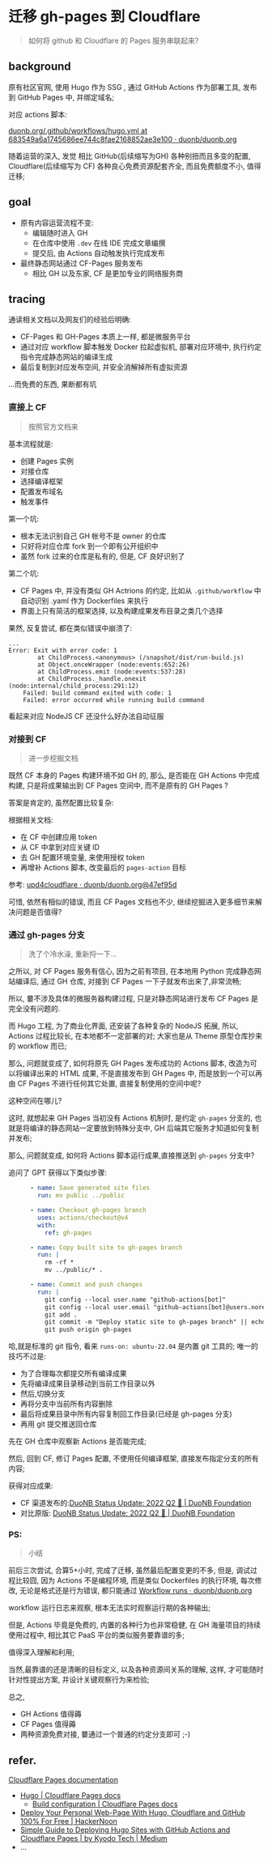 # 迁移 gh-pages 到 Cloudflare
> 如何将 github 和 Cloudflare 的 Pages 服务串联起来?

## background
原有社区官网, 使用 Hugo 作为 SSG ,
通过 GitHub Actions 作为部署工具,
发布到 GitHub Pages 中, 并绑定域名;

对应 actions 脚本:

[duonb.org/.github/workflows/hugo.yml at 683549a6a1745686ee744c8fae2168852ae3e100 · duonb/duonb.org](https://github.com/duonb/duonb.org/blob/683549a6a1745686ee744c8fae2168852ae3e100/.github/workflows/hugo.yml)

随着运营的深入, 发觉 相比 GitHub(后续缩写为GH) 各种别扭而且多变的配置,
Cloudflare(后续缩写为 CF) 各种良心免费资源配套齐全, 而且免费额度不小,
值得迁移;

## goal

- 原有内容运营流程不变:
    - 编辑随时进入 GH
    - 在仓库中使用 `.dev` 在线 IDE 完成文章编撰
    - 提交后, 由 Actions 自动触发执行完成发布
- 最终静态网站通过 CF-Pages 服务发布
    - 相比 GH 以及东家, CF 是更加专业的网络服务商

## tracing

通读相关文档以及网友们的经验后明确:

- CF-Pages 和 GH-Pages 本质上一样, 都是微服务平台
- 通过对应 workflow 脚本触发 Docker 拉起虚拟机, 部署对应环境中, 执行约定指令完成静态网站的编译生成
- 最后复制到对应发布空间, 并安全消解掉所有虚拟资源


...而免费的东西, 果断都有坑

### 直接上 CF
> 按照官方文档来

基本流程就是:

- 创建 Pages 实例
- 对接仓库
- 选择编译框架
- 配置发布域名
- 触发事件

第一个坑:

- 根本无法识别自己 GH 帐号不是 owner 的仓库
- 只好将对应仓库 fork 到一个即有公开组织中
- 虽然 fork 过来的仓库是私有的, 但是, CF 良好识别了

第二个坑:

- CF Pages 中, 并没有类似 GH Actrions 的约定, 比如从 `.github/workflow` 中自动识别 .yaml 作为 Dockerfiles 来执行
- 界面上只有简洁的框架选择, 以及构建成果发布目录之类几个选择

果然, 反复尝试, 都在类似错误中崩溃了:

```
...
Error: Exit with error code: 1
	    at ChildProcess.<anonymous> (/snapshot/dist/run-build.js)
	    at Object.onceWrapper (node:events:652:26)
	    at ChildProcess.emit (node:events:537:28)
	    at ChildProcess._handle.onexit (node:internal/child_process:291:12)
	Failed: build command exited with code: 1
	Failed: error occurred while running build command
```

看起来对应 NodeJS CF 还没什么好办法自动征服

### 对接到 CF
> 进一步挖掘文档

既然 CF 本身的 Pages 构建环境不如 GH 的,
那么, 是否能在 GH Actions 中完成构建,
只是将成果输出到 CF Pages 空间中, 而不是原有的 GH Pages ?

答案是肯定的, 虽然配置比较复杂:

根据相关文档: 

- 在 CF 中创建应用 token
- 从 CF 中拿到对应关键 ID
- 去 GH 配置环境变量, 来使用授权 token
- 再增补 Actions 脚本, 改变最后的 `pages-action` 目标

参考: [upd4cloudflare · duonb/duonb.org@47ef95d](https://github.com/duonb/duonb.org/commit/47ef95d0255111606b975860850d9798b21f941f)

可惜, 依然有相似的错误,
而且 CF Pages 文档也不少,
继续挖掘进入更多细节来解决问题是否值得?


### 通过 gh-pages 分支
> 洗了个冷水澡, 重新捋一下...

之所以, 对 CF Pages 服务有信心, 因为之前有项目,
在本地用 Python 完成静态网站编译后, 通过 GH 仓库, 
对接到 CF Pages 一下子就发布出来了,非常流畅;

所以, 嘦不涉及具体的微服务器构建过程, 只是对静态网站进行发布 CF Pages 是完全没有问题的.

而 Hugo 工程, 为了商业化界面, 还安装了各种复杂的 NodeJS 拓展,
所以, Actions 过程比较长, 在本地都不一定部署的对;
大家也是从 Theme 原型仓库抄来的 workflow 而已;

那么, 问题就变成了, 如何将原先 GH Pages 发布成功的 Actions 脚本,
改造为可以将编译出来的 HTML 成果, 不是直接发布到 GH Pages 中,
而是放到一个可以再由 CF Pages 不进行任何其它处置, 直接复制使用的空间中呢?

这种空间在哪儿?

这时, 就想起来 GH Pages 当初没有 Actions 机制时,
是约定 `gh-pages` 分支的, 
也就是将编译的静态网站一定要放到特殊分支中,
GH 后端其它服务才知道如何复制并发布;

那么, 问题就变成, 如何将 Actions 脚本运行成果,直接推送到 `gh-pages` 分支中?

追问了 GPT 获得以下类似步骤:

```yaml
      - name: Save generated site files
        run: mv public ../public

      - name: Checkout gh-pages branch
        uses: actions/checkout@v4
        with:
          ref: gh-pages

      - name: Copy built site to gh-pages branch
        run: |
          rm -rf *
          mv ../public/* .

      - name: Commit and push changes
        run: |
          git config --local user.name "github-actions[bot]"
          git config --local user.email "github-actions[bot]@users.noreply.github.com"
          git add .
          git commit -m "Deploy static site to gh-pages branch" || echo "No changes to commit"
          git push origin gh-pages
```

哈,就是标准的 git 指令, 看来 `runs-on: ubuntu-22.04` 是内置 git 工具的;
唯一的技巧不过是:

- 为了合理每次都提交所有编译成果
- 先将编译成果目录移动到当前工作目录以外
- 然后,切换分支
- 再将分支中当前所有内容删除
- 最后将成果目录中所有内容复制回工作目录(已经是 gh-pages 分支)
- 再用 git 提交推送回仓库

先在 GH 仓库中观察新 Actions 是否能完成;

然后, 回到 CF, 修订 Pages 配置, 不使用任何编译框架, 直接发布指定分支的所有内容;

获得对应成果:

- CF 渠道发布的:[DuoNB Status Update: 2022 Q2 🚀 | DuoNB Foundation](https://cf.duonb.org/blog/2022/02/15/duonb-status-update-2022-q2/)
- 对比原版: [DuoNB Status Update: 2022 Q2 🚀 | DuoNB Foundation](https://cf.duonb.org/blog/2022/02/15/duonb-status-update-2022-q2/)



### PS:
> 小结

前后三次尝试, 合算5+小时, 完成了迁移,
虽然最后配置变更的不多,
但是, 调试过程比较囧, 因为 Actions 不是编程环境,
而是类似 Dockerfiles 的执行环境,
每次修改, 无论是格式还是行为错误, 都只能通过
[Workflow runs · duonb/duonb.org](https://github.com/duonb/duonb.org/actions)

workflow 运行日志来观察, 根本无法实时观察运行期的各种输出;

但是, Actions 毕竟是免费的, 内置的各种行为也非常稳健,
在 GH 海量项目的持续使用过程中, 相比其它 PaaS 平台的类似服务要靠谱的多;

值得深入理解和利用;

当然,最靠谱的还是清晰的目标定义, 以及各种资源间关系的理解,
这样, 才可能随时针对性提出方案, 并设计关键观察行为来检验;

总之, 

- GH Actions 值得薅
- CF Pages 值得薅
- 两种资源免费对接, 嘦通过一个普通的约定分支即可 ;-)

## refer.

[Cloudflare Pages documentation](https://developers.cloudflare.com/pages/)

- [Hugo | Cloudflare Pages docs](https://developers.cloudflare.com/pages/framework-guides/deploy-a-hugo-site/)
    - [Build configuration | Cloudflare Pages docs](https://developers.cloudflare.com/pages/configuration/build-configuration/)
- [Deploy Your Personal Web\-Page With Hugo, Cloudflare and GitHub 100% For Free \| HackerNoon](https://hackernoon.com/deploy-your-personal-web-page-with-hugo-cloudflare-and-github-100percent-for-free)
- [Simple Guide to Deploying Hugo Sites with GitHub Actions and Cloudflare Pages \| by Kyodo Tech \| Medium](https://medium.com/@kyodo-tech/simple-guide-to-deploying-hugo-sites-with-github-actions-and-cloudflare-pages-2a53ddfb7533)
- ...